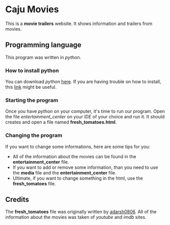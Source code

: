 # Caju Movies

This is a **movie trailers** website. It shows information and trailers from movies.

## Programming language

This program was written in _python_.

### How to install python
You can download _python_ [here](https://www.python.org/downloads/).
If you are having trouble on how to install, this [link](http://docs.python-guide.org/en/latest/starting/installation/#python-3-installation-guides) might be useful.

### Starting the program

Once you have _python_ on your computer, it's time to run our program.
Open the file _entertainment_center_ on your _IDE_ of your choice and run it. It should creates and open a file named **fresh_tomatoes.html**.

### Changing the program
If you want to change some informations, here are some tips for you:
 
* All of the information about the movies can be found in the **entertainment_center** file.
* If you want to add or remove some information, than you need to use the **media** file and the **entertainment_center** file.
* Ultimate, if you want to change something in the html, use the **fresh_tomatoes** file.

## Credits

The **fresh_tomatoes** file was originally written by [adarsh0806](https://github.com/udacity/ud036_StarterCode).
All of the information about the movies was taken of _youtube_ and _imdb_ sites.